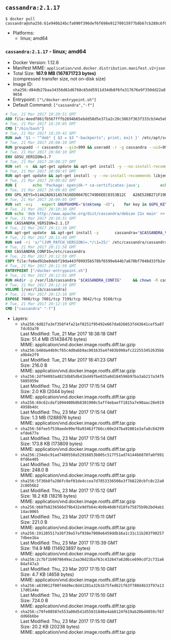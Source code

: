 ## `cassandra:2.1.17`

```console
$ docker pull cassandra@sha256:61e940b24bcfa090f396def6f698e91270915977b8b67cb288c6f0bd29f623ec
```

-	Platforms:
	-	linux; amd64

### `cassandra:2.1.17` - linux; amd64

-	Docker Version: 1.12.6
-	Manifest MIME: `application/vnd.docker.distribution.manifest.v2+json`
-	Total Size: **167.9 MB (167871723 bytes)**  
	(compressed transfer size, not on-disk size)
-	Image ID: `sha256:d84db27baa34356d61d6768c65dd5911d34db8f6fe317676e9f350dd22a89658`
-	Entrypoint: `["\/docker-entrypoint.sh"]`
-	Default Command: `["cassandra","-f"]`

```dockerfile
# Tue, 21 Mar 2017 18:28:51 GMT
ADD file:4eedf861fb567fffb2694b65ebdd58d5e371a2c28c3863f363f333cb34e5eb7b in / 
# Tue, 21 Mar 2017 18:29:05 GMT
CMD ["/bin/bash"]
# Tue, 21 Mar 2017 18:29:42 GMT
RUN awk '$1 ~ "^deb" { $3 = $3 "-backports"; print; exit }' /etc/apt/sources.list > /etc/apt/sources.list.d/backports.list
# Tue, 21 Mar 2017 20:08:10 GMT
RUN groupadd -r cassandra --gid=999 && useradd -r -g cassandra --uid=999 cassandra
# Tue, 21 Mar 2017 20:08:10 GMT
ENV GOSU_VERSION=1.7
# Tue, 21 Mar 2017 20:08:27 GMT
RUN set -x 	&& apt-get update && apt-get install -y --no-install-recommends ca-certificates wget && rm -rf /var/lib/apt/lists/* 	&& wget -O /usr/local/bin/gosu "https://github.com/tianon/gosu/releases/download/$GOSU_VERSION/gosu-$(dpkg --print-architecture)" 	&& wget -O /usr/local/bin/gosu.asc "https://github.com/tianon/gosu/releases/download/$GOSU_VERSION/gosu-$(dpkg --print-architecture).asc" 	&& export GNUPGHOME="$(mktemp -d)" 	&& gpg --keyserver ha.pool.sks-keyservers.net --recv-keys B42F6819007F00F88E364FD4036A9C25BF357DD4 	&& gpg --batch --verify /usr/local/bin/gosu.asc /usr/local/bin/gosu 	&& rm -r "$GNUPGHOME" /usr/local/bin/gosu.asc 	&& chmod +x /usr/local/bin/gosu 	&& gosu nobody true 	&& apt-get purge -y --auto-remove ca-certificates wget
# Tue, 21 Mar 2017 20:08:47 GMT
RUN apt-get update && apt-get install -y --no-install-recommends libjemalloc1 && rm -rf /var/lib/apt/lists/*
# Tue, 21 Mar 2017 20:09:02 GMT
RUN { 		echo 'Package: openjdk-* ca-certificates-java'; 		echo 'Pin: release n=*-backports'; 		echo 'Pin-Priority: 990'; 	} > /etc/apt/preferences.d/java-backports
# Tue, 21 Mar 2017 20:09:03 GMT
ENV GPG_KEYS=514A2AD631A57A16DD0047EC749D6EEC0353B12C 	A26E528B271F19B9E5D8E19EA278B781FE4B2BDA
# Tue, 21 Mar 2017 20:09:05 GMT
RUN set -ex; 	export GNUPGHOME="$(mktemp -d)"; 	for key in $GPG_KEYS; do 		gpg --keyserver ha.pool.sks-keyservers.net --recv-keys "$key"; 	done; 	gpg --export $GPG_KEYS > /etc/apt/trusted.gpg.d/cassandra.gpg; 	rm -r "$GNUPGHOME"; 	apt-key list
# Tue, 21 Mar 2017 20:10:30 GMT
RUN echo 'deb http://www.apache.org/dist/cassandra/debian 21x main' >> /etc/apt/sources.list.d/cassandra.list
# Tue, 21 Mar 2017 20:10:31 GMT
ENV CASSANDRA_VERSION=2.1.17
# Tue, 21 Mar 2017 20:11:38 GMT
RUN apt-get update 	&& apt-get install -y 		cassandra="$CASSANDRA_VERSION" 		cassandra-tools="$CASSANDRA_VERSION" 	&& rm -rf /var/lib/apt/lists/*
# Tue, 21 Mar 2017 20:11:40 GMT
RUN sed -ri 's/^(JVM_PATCH_VERSION)=.*/\1=25/' /etc/cassandra/cassandra-env.sh
# Tue, 21 Mar 2017 20:11:58 GMT
ENV CASSANDRA_CONFIG=/etc/cassandra
# Tue, 21 Mar 2017 20:11:59 GMT
COPY file:fe6ed91be8debf19da443f09935b578bf6599e644b7a670bf7048d33fb2efa9e in /docker-entrypoint.sh 
# Tue, 21 Mar 2017 20:11:59 GMT
ENTRYPOINT ["/docker-entrypoint.sh"]
# Tue, 21 Mar 2017 20:12:01 GMT
RUN mkdir -p /var/lib/cassandra "$CASSANDRA_CONFIG" 	&& chown -R cassandra:cassandra /var/lib/cassandra "$CASSANDRA_CONFIG" 	&& chmod 777 /var/lib/cassandra "$CASSANDRA_CONFIG"
# Tue, 21 Mar 2017 20:12:18 GMT
VOLUME [/var/lib/cassandra]
# Tue, 21 Mar 2017 20:12:18 GMT
EXPOSE 7000/tcp 7001/tcp 7199/tcp 9042/tcp 9160/tcp
# Tue, 21 Mar 2017 20:12:19 GMT
CMD ["cassandra" "-f"]
```

-	Layers:
	-	`sha256:6d827a3ef358f4fa21ef8251f95492e667da826653fd43641cef5a877dc03a70`  
		Last Modified: Tue, 21 Mar 2017 18:38:18 GMT  
		Size: 51.4 MB (51438476 bytes)  
		MIME: application/vnd.docker.image.rootfs.diff.tar.gzip
	-	`sha256:b40da44b9cf65c4d0abb9ac001635a4f403b998afc222553452635bba9b4e2f9`  
		Last Modified: Tue, 21 Mar 2017 18:41:23 GMT  
		Size: 216.0 B  
		MIME: application/vnd.docker.image.rootfs.diff.tar.gzip
	-	`sha256:2df94093a4823db85db41bd49fbe035a0d184596b97ba3ab217a34fb5885959e`  
		Last Modified: Thu, 23 Mar 2017 17:15:14 GMT  
		Size: 2.0 KB (2044 bytes)  
		MIME: application/vnd.docker.image.rootfs.diff.tar.gzip
	-	`sha256:69c62cdaf1094400b0b8301900c5aff4ebaeff1815a7e90aac28e9194958b4dc`  
		Last Modified: Thu, 23 Mar 2017 17:15:14 GMT  
		Size: 1.3 MB (1288976 bytes)  
		MIME: application/vnd.docker.image.rootfs.diff.tar.gzip
	-	`sha256:58fee5f530aede99ef0a93463f766cc60e247ba91001e3afa8c84299efde677e`  
		Last Modified: Thu, 23 Mar 2017 17:15:14 GMT  
		Size: 173.8 KB (173809 bytes)  
		MIME: application/vnd.docker.image.rootfs.diff.tar.gzip
	-	`sha256:234ebc91ad7480550a52916853b805c517f51ad74144b6870fa0f9910fd6e405`  
		Last Modified: Thu, 23 Mar 2017 17:15:12 GMT  
		Size: 248.0 B  
		MIME: application/vnd.docker.image.rootfs.diff.tar.gzip
	-	`sha256:5f36b8fa286fc8ef01de4ccea7d7853336508a3f7b8220cbfc8c22a02c6056b2`  
		Last Modified: Thu, 23 Mar 2017 17:15:12 GMT  
		Size: 18.2 KB (18216 bytes)  
		MIME: application/vnd.docker.image.rootfs.diff.tar.gzip
	-	`sha256:b68fb8236566d79b432e9dfb64c4b9b48d6fd18fe75875b9b2bd4ab114ac0065`  
		Last Modified: Thu, 23 Mar 2017 17:15:11 GMT  
		Size: 221.0 B  
		MIME: application/vnd.docker.image.rootfs.diff.tar.gzip
	-	`sha256:191205517a36f39a57af938e7008e6459ddb16a1c31c11b203f902577dbee1ba`  
		Last Modified: Thu, 23 Mar 2017 17:15:39 GMT  
		Size: 114.9 MB (114923897 bytes)  
		MIME: application/vnd.docker.image.rootfs.diff.tar.gzip
	-	`sha256:2c7bf1b9078649ac2aa36d23ba763c432647a620bce699cdf2c731a604af47a3`  
		Last Modified: Thu, 23 Mar 2017 17:15:10 GMT  
		Size: 4.7 KB (4658 bytes)  
		MIME: application/vnd.docker.image.rootfs.diff.tar.gzip
	-	`sha256:a839012f00f44d9ec8d41201a32b1b75fed621f63f780d4b33f97a1317d0144e`  
		Last Modified: Thu, 23 Mar 2017 17:15:10 GMT  
		Size: 724.0 B  
		MIME: application/vnd.docker.image.rootfs.diff.tar.gzip
	-	`sha256:c79fe08507e553a00d541d55831846e4ab8124f619ab20bd4059cf67dd66b6be`  
		Last Modified: Thu, 23 Mar 2017 17:15:10 GMT  
		Size: 20.2 KB (20238 bytes)  
		MIME: application/vnd.docker.image.rootfs.diff.tar.gzip
